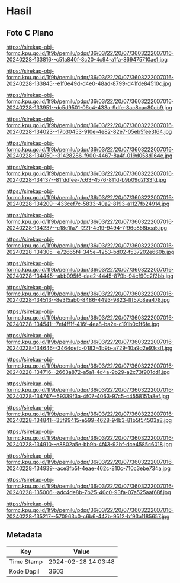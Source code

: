 # Hasil

## Foto C Plano

https://sirekap-obj-formc.kpu.go.id/1f9b/pemilu/pdpr/36/03/22/20/07/3603222007016-20240228-133816--c51a840f-8c20-4c94-a1fa-869475710ae1.jpg

https://sirekap-obj-formc.kpu.go.id/1f9b/pemilu/pdpr/36/03/22/20/07/3603222007016-20240228-133845--e1f0e49d-d4e0-48ad-8799-d41fde84510c.jpg

https://sirekap-obj-formc.kpu.go.id/1f9b/pemilu/pdpr/36/03/22/20/07/3603222007016-20240228-133951--dc5d9501-06c4-433a-9dfe-8ac8cac80cb9.jpg

https://sirekap-obj-formc.kpu.go.id/1f9b/pemilu/pdpr/36/03/22/20/07/3603222007016-20240228-134023--17b30453-910e-4e82-82e7-05eb5fee3f64.jpg

https://sirekap-obj-formc.kpu.go.id/1f9b/pemilu/pdpr/36/03/22/20/07/3603222007016-20240228-134050--31428286-f900-4467-8a4f-019d058d164e.jpg

https://sirekap-obj-formc.kpu.go.id/1f9b/pemilu/pdpr/36/03/22/20/07/3603222007016-20240228-134137--81fddfee-7c63-4576-811d-b9b09d2f33fd.jpg

https://sirekap-obj-formc.kpu.go.id/1f9b/pemilu/pdpr/36/03/22/20/07/3603222007016-20240228-134209--433cef7c-5833-40a2-8193-a1127fb24914.jpg

https://sirekap-obj-formc.kpu.go.id/1f9b/pemilu/pdpr/36/03/22/20/07/3603222007016-20240228-134237--c18e1fa7-f221-4e19-9494-7f96e858bca5.jpg

https://sirekap-obj-formc.kpu.go.id/1f9b/pemilu/pdpr/36/03/22/20/07/3603222007016-20240228-134305--e72665f4-345e-4253-bd02-f537202e660b.jpg

https://sirekap-obj-formc.kpu.go.id/1f9b/pemilu/pdpr/36/03/22/20/07/3603222007016-20240228-134445--abb095f6-dae2-4445-879b-94cf90c2f3bb.jpg

https://sirekap-obj-formc.kpu.go.id/1f9b/pemilu/pdpr/36/03/22/20/07/3603222007016-20240228-134513--8e3f5ab0-8486-4493-9823-fff57c8ea478.jpg

https://sirekap-obj-formc.kpu.go.id/1f9b/pemilu/pdpr/36/03/22/20/07/3603222007016-20240228-134541--7ef4ff1f-416f-4ea8-ba2e-c191b0c1f6fe.jpg

https://sirekap-obj-formc.kpu.go.id/1f9b/pemilu/pdpr/36/03/22/20/07/3603222007016-20240228-134646--3464defc-0183-4b9b-a729-10a9d2e93cd1.jpg

https://sirekap-obj-formc.kpu.go.id/1f9b/pemilu/pdpr/36/03/22/20/07/3603222007016-20240228-134716--2663a872-a5a1-4d4a-9b29-a2c73f901dd1.jpg

https://sirekap-obj-formc.kpu.go.id/1f9b/pemilu/pdpr/36/03/22/20/07/3603222007016-20240228-134747--59339f3a-4f07-4063-97c5-c4558151a8ef.jpg

https://sirekap-obj-formc.kpu.go.id/1f9b/pemilu/pdpr/36/03/22/20/07/3603222007016-20240228-134841--35f99415-e599-4628-94b3-81b5f54503a8.jpg

https://sirekap-obj-formc.kpu.go.id/1f9b/pemilu/pdpr/36/03/22/20/07/3603222007016-20240228-134910--e8802a5e-bb9b-4f43-92bf-dce4585c6018.jpg

https://sirekap-obj-formc.kpu.go.id/1f9b/pemilu/pdpr/36/03/22/20/07/3603222007016-20240228-134939--ace3fb5f-4eae-462c-810c-710c3ebe734a.jpg

https://sirekap-obj-formc.kpu.go.id/1f9b/pemilu/pdpr/36/03/22/20/07/3603222007016-20240228-135006--adc4de8b-7b25-40c0-93fa-07a525aaf68f.jpg

https://sirekap-obj-formc.kpu.go.id/1f9b/pemilu/pdpr/36/03/22/20/07/3603222007016-20240228-135217--570963c0-c6b6-447b-9512-bf93a1185657.jpg


## Metadata

| Key        | Value               |
| ---------- | ------------------- |
| Time Stamp | 2024-02-28 14:03:48 |
| Kode Dapil | 3603                |



